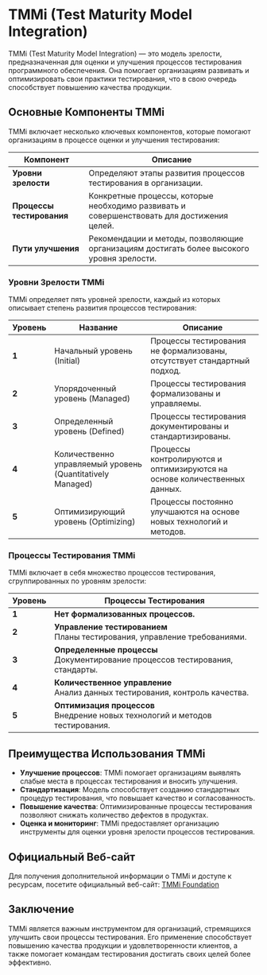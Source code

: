 # TMMi (Test Maturity Model Integration) 

TMMi (Test Maturity Model Integration) — это модель зрелости, предназначенная для оценки и улучшения процессов тестирования программного обеспечения. Она помогает организациям развивать и оптимизировать свои практики тестирования, что в свою очередь способствует повышению качества продукции.

## Основные Компоненты TMMi

TMMi включает несколько ключевых компонентов, которые помогают организациям в процессе оценки и улучшения тестирования:

| Компонент                  | Описание                                                                                          |
|---------------------------|--------------------------------------------------------------------------------------------------|
| **Уровни зрелости**       | Определяют этапы развития процессов тестирования в организации.                                   |
| **Процессы тестирования**  | Конкретные процессы, которые необходимо развивать и совершенствовать для достижения целей.       |
| **Пути улучшения**        | Рекомендации и методы, позволяющие организациям достигать более высокого уровня зрелости.        |

### Уровни Зрелости TMMi

TMMi определяет пять уровней зрелости, каждый из которых описывает степень развития процессов тестирования:

| Уровень     | Название                  | Описание                                                                         |
|-------------|---------------------------|---------------------------------------------------------------------------------|
| **1**       | Начальный уровень (Initial) | Процессы тестирования не формализованы, отсутствует стандартный подход.         |
| **2**       | Упорядоченный уровень (Managed) | Процессы тестирования формализованы и управляемы.                              |
| **3**       | Определенный уровень (Defined) | Процессы тестирования документированы и стандартизированы.                      |
| **4**       | Количественно управляемый уровень (Quantitatively Managed) | Процессы контролируются и оптимизируются на основе количественных данных.      |
| **5**       | Оптимизирующий уровень (Optimizing) | Процессы постоянно улучшаются на основе новых технологий и методов.            |

### Процессы Тестирования TMMi

TMMi включает в себя множество процессов тестирования, сгруппированных по уровням зрелости:

| Уровень     | Процессы Тестирования                                                            |
|-------------|----------------------------------------------------------------------------------|
| **1**       | **Нет формализованных процессов.**                                               |
| **2**       | **Управление тестированием** <br> Планы тестирования, управление требованиями.   |
| **3**       | **Определенные процессы** <br> Документирование процессов тестирования, стандарты. |
| **4**       | **Количественное управление** <br> Анализ данных тестирования, контроль качества.  |
| **5**       | **Оптимизация процессов** <br> Внедрение новых технологий и методов тестирования. |

## Преимущества Использования TMMi

- **Улучшение процессов**: TMMi помогает организациям выявлять слабые места в процессах тестирования и вносить улучшения.
- **Стандартизация**: Модель способствует созданию стандартных процедур тестирования, что повышает качество и согласованность.
- **Повышение качества**: Оптимизированные процессы тестирования позволяют снижать количество дефектов в продуктах.
- **Оценка и мониторинг**: TMMi предоставляет организацию инструменты для оценки уровня зрелости процессов тестирования.

## Официальный Веб-сайт

Для получения дополнительной информации о TMMi и доступе к ресурсам, посетите официальный веб-сайт: [TMMi Foundation](https://www.tmmi.org/)

## Заключение

TMMi является важным инструментом для организаций, стремящихся улучшить свои процессы тестирования. Его применение способствует повышению качества продукции и удовлетворенности клиентов, а также помогает командам тестирования достигать своих целей более эффективно.

